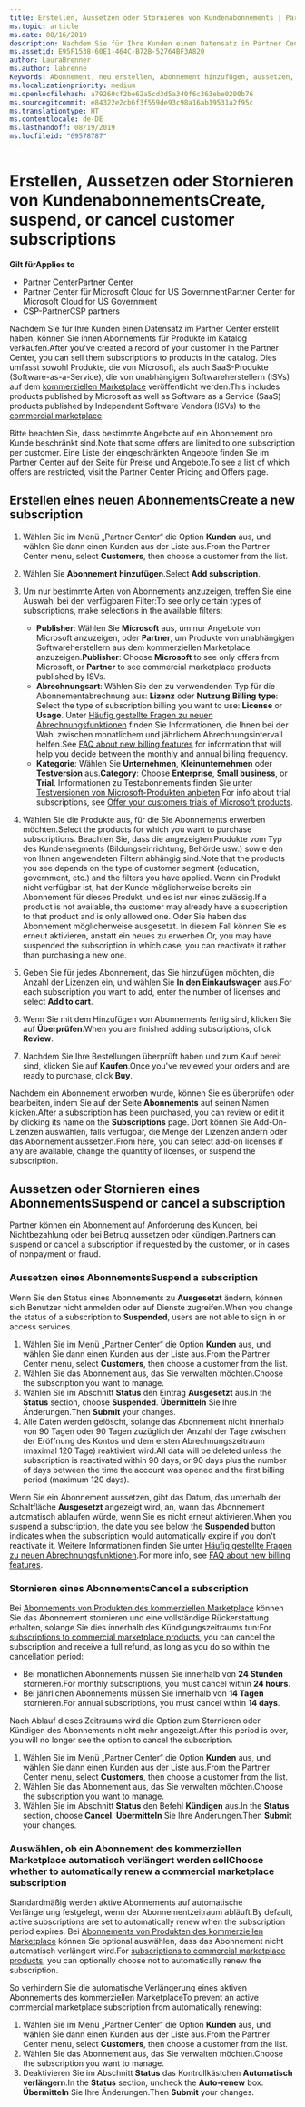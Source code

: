 ```yaml
---
title: Erstellen, Aussetzen oder Stornieren von Kundenabonnements | Partner Center
ms.topic: article
ms.date: 08/16/2019
description: Nachdem Sie für Ihre Kunden einen Datensatz in Partner Center erstellt haben, können Sie ihnen Abonnements für Produkte im Katalog verkaufen.
ms.assetid: E95F1538-60E1-464C-B72B-52764BF3A820
author: LauraBrenner
ms.author: labrenne
Keywords: Abonnement, neu erstellen, Abonnement hinzufügen, aussetzen, kündigen, stornieren, Aussetzung
ms.localizationpriority: medium
ms.openlocfilehash: a79260cf2be62a5cd3d5a340f6c363ebe0200b76
ms.sourcegitcommit: e84322e2cb6f3f559de93c98a16ab19531a2f95c
ms.translationtype: HT
ms.contentlocale: de-DE
ms.lasthandoff: 08/19/2019
ms.locfileid: "69578787"
---
```

# <a name="create-suspend-or-cancel-customer-subscriptions"></a><span data-ttu-id="a4f56-104">Erstellen, Aussetzen oder Stornieren von Kundenabonnements</span><span class="sxs-lookup"><span data-stu-id="a4f56-104">Create, suspend, or cancel customer subscriptions</span></span>

<span data-ttu-id="a4f56-105">**Gilt für**</span><span class="sxs-lookup"><span data-stu-id="a4f56-105">**Applies to**</span></span>

-  <span data-ttu-id="a4f56-106">Partner Center</span><span class="sxs-lookup"><span data-stu-id="a4f56-106">Partner Center</span></span>
-  <span data-ttu-id="a4f56-107">Partner Center für Microsoft Cloud for US Government</span><span class="sxs-lookup"><span data-stu-id="a4f56-107">Partner Center for Microsoft Cloud for US Government</span></span>
-  <span data-ttu-id="a4f56-108">CSP-Partner</span><span class="sxs-lookup"><span data-stu-id="a4f56-108">CSP partners</span></span>

<span data-ttu-id="a4f56-109">Nachdem Sie für Ihre Kunden einen Datensatz im Partner Center erstellt haben, können Sie ihnen Abonnements für Produkte im Katalog verkaufen.</span><span class="sxs-lookup"><span data-stu-id="a4f56-109">After you've created a record of your customer in the Partner Center, you can sell them subscriptions to products in the catalog.</span></span> <span data-ttu-id="a4f56-110">Dies umfasst sowohl Produkte, die von Microsoft, als auch SaaS-Produkte (Software-as-a-Service), die von unabhängigen Softwareherstellern (ISVs) auf dem [kommerziellen Marketplace](https://azuremarketplace.microsoft.com/marketplace) veröffentlicht werden.</span><span class="sxs-lookup"><span data-stu-id="a4f56-110">This includes products published by Microsoft as well as Software as a Service (SaaS) products published by Independent Software Vendors (ISVs) to the [commercial marketplace](https://azuremarketplace.microsoft.com/marketplace).</span></span> 

<span data-ttu-id="a4f56-111">Bitte beachten Sie, dass bestimmte Angebote auf ein Abonnement pro Kunde beschränkt sind.</span><span class="sxs-lookup"><span data-stu-id="a4f56-111">Note that some offers are limited to one subscription per customer.</span></span> <span data-ttu-id="a4f56-112">Eine Liste der eingeschränkten Angebote finden Sie im Partner Center auf der Seite für Preise und Angebote.</span><span class="sxs-lookup"><span data-stu-id="a4f56-112">To see a list of which offers are restricted, visit the Partner Center Pricing and Offers page.</span></span> 


## <a name="create-a-new-subscription"></a><span data-ttu-id="a4f56-113">Erstellen eines neuen Abonnements</span><span class="sxs-lookup"><span data-stu-id="a4f56-113">Create a new subscription</span></span>

1. <span data-ttu-id="a4f56-114">Wählen Sie im Menü „Partner Center“ die Option **Kunden** aus, und wählen Sie dann einen Kunden aus der Liste aus.</span><span class="sxs-lookup"><span data-stu-id="a4f56-114">From the Partner Center menu, select **Customers**, then choose a customer from the list.</span></span>

2. <span data-ttu-id="a4f56-115">Wählen Sie **Abonnement hinzufügen**.</span><span class="sxs-lookup"><span data-stu-id="a4f56-115">Select **Add subscription**.</span></span>

3. <span data-ttu-id="a4f56-116">Um nur bestimmte Arten von Abonnements anzuzeigen, treffen Sie eine Auswahl bei den verfügbaren Filter:</span><span class="sxs-lookup"><span data-stu-id="a4f56-116">To see only certain types of subscriptions, make selections in the available filters:</span></span>
   - <span data-ttu-id="a4f56-117">**Publisher**: Wählen Sie **Microsoft** aus, um nur Angebote von Microsoft anzuzeigen, oder **Partner**, um Produkte von unabhängigen Softwareherstellern aus dem kommerziellen Marketplace anzuzeigen.</span><span class="sxs-lookup"><span data-stu-id="a4f56-117">**Publisher**: Choose **Microsoft** to see only offers from Microsoft, or **Partner** to see commercial marketplace products published by ISVs.</span></span>
   - <span data-ttu-id="a4f56-118">**Abrechnungsart**: Wählen Sie den zu verwendenden Typ für die Abonnementabrechnung aus: **Lizenz** oder **Nutzung**.</span><span class="sxs-lookup"><span data-stu-id="a4f56-118">**Billing type**: Select the type of subscription billing you want to use: **License** or **Usage**.</span></span> <span data-ttu-id="a4f56-119">Unter [Häufig gestellte Fragen zu neuen Abrechnungsfunktionen](faq-about-new-billing-features.md) finden Sie Informationen, die Ihnen bei der Wahl zwischen monatlichem und jährlichem Abrechnungsintervall helfen.</span><span class="sxs-lookup"><span data-stu-id="a4f56-119">See [FAQ about new billing features](faq-about-new-billing-features.md) for information that will help you decide between the monthly and annual billing frequency.</span></span>
   - <span data-ttu-id="a4f56-120">**Kategorie**: Wählen Sie **Unternehmen**, **Kleinunternehmen** oder **Testversion** aus.</span><span class="sxs-lookup"><span data-stu-id="a4f56-120">**Category**: Choose **Enterprise**, **Small business**, or **Trial**.</span></span> <span data-ttu-id="a4f56-121">Informationen zu Testabonnements finden Sie unter [Testversionen von Microsoft-Produkten anbieten](offer-your-customers-trials-of-microsoft-products.md).</span><span class="sxs-lookup"><span data-stu-id="a4f56-121">For info about trial subscriptions, see [Offer your customers trials of Microsoft products](offer-your-customers-trials-of-microsoft-products.md).</span></span>

4. <span data-ttu-id="a4f56-122">Wählen Sie die Produkte aus, für die Sie Abonnements erwerben möchten.</span><span class="sxs-lookup"><span data-stu-id="a4f56-122">Select the products for which you want to purchase subscriptions.</span></span> <span data-ttu-id="a4f56-123">Beachten Sie, dass die angezeigten Produkte vom Typ des Kundensegments (Bildungseinrichtung, Behörde usw.) sowie den von Ihnen angewendeten Filtern abhängig sind.</span><span class="sxs-lookup"><span data-stu-id="a4f56-123">Note that the products you see depends on the type of customer segment (education, government, etc.) and the filters you have applied.</span></span> <span data-ttu-id="a4f56-124">Wenn ein Produkt nicht verfügbar ist, hat der Kunde möglicherweise bereits ein Abonnement für dieses Produkt, und es ist nur eines zulässig.</span><span class="sxs-lookup"><span data-stu-id="a4f56-124">If a product is not available, the customer may already have a subscription to that product and is only allowed one.</span></span> <span data-ttu-id="a4f56-125">Oder Sie haben das Abonnement möglicherweise ausgesetzt. In diesem Fall können Sie es erneut aktivieren, anstatt ein neues zu erwerben.</span><span class="sxs-lookup"><span data-stu-id="a4f56-125">Or, you may have suspended the subscription in which case, you can reactivate it rather than purchasing a new one.</span></span>

5. <span data-ttu-id="a4f56-126">Geben Sie für jedes Abonnement, das Sie hinzufügen möchten, die Anzahl der Lizenzen ein, und wählen Sie **In den Einkaufswagen** aus.</span><span class="sxs-lookup"><span data-stu-id="a4f56-126">For each subscription you want to add, enter the number of licenses and select **Add to cart**.</span></span>

6. <span data-ttu-id="a4f56-127">Wenn Sie mit dem Hinzufügen von Abonnements fertig sind, klicken Sie auf **Überprüfen**.</span><span class="sxs-lookup"><span data-stu-id="a4f56-127">When you are finished adding subscriptions, click **Review**.</span></span>

7. <span data-ttu-id="a4f56-128">Nachdem Sie Ihre Bestellungen überprüft haben und zum Kauf bereit sind, klicken Sie auf **Kaufen**.</span><span class="sxs-lookup"><span data-stu-id="a4f56-128">Once you've reviewed your orders and are ready to purchase, click **Buy**.</span></span>

<span data-ttu-id="a4f56-129">Nachdem ein Abonnement erworben wurde, können Sie es überprüfen oder bearbeiten, indem Sie auf der Seite **Abonnements** auf seinen Namen klicken.</span><span class="sxs-lookup"><span data-stu-id="a4f56-129">After a subscription has been purchased, you can review or edit it by clicking its name on the **Subscriptions** page.</span></span> <span data-ttu-id="a4f56-130">Dort können Sie Add-On-Lizenzen auswählen, falls verfügbar, die Menge der Lizenzen ändern oder das Abonnement aussetzen.</span><span class="sxs-lookup"><span data-stu-id="a4f56-130">From here, you can select add-on licenses if any are available, change the quantity of licenses, or suspend the subscription.</span></span>


## <a name="suspend-or-cancel-a-subscription"></a><span data-ttu-id="a4f56-131">Aussetzen oder Stornieren eines Abonnements</span><span class="sxs-lookup"><span data-stu-id="a4f56-131">Suspend or cancel a subscription</span></span>

<span data-ttu-id="a4f56-132">Partner können ein Abonnement auf Anforderung des Kunden, bei Nichtbezahlung oder bei Betrug aussetzen oder kündigen.</span><span class="sxs-lookup"><span data-stu-id="a4f56-132">Partners can suspend or cancel a subscription if requested by the customer, or in cases of nonpayment or fraud.</span></span>

### <a name="suspend-a-subscription"></a><span data-ttu-id="a4f56-133">Aussetzen eines Abonnements</span><span class="sxs-lookup"><span data-stu-id="a4f56-133">Suspend a subscription</span></span>

<span data-ttu-id="a4f56-134">Wenn Sie den Status eines Abonnements zu **Ausgesetzt** ändern, können sich Benutzer nicht anmelden oder auf Dienste zugreifen.</span><span class="sxs-lookup"><span data-stu-id="a4f56-134">When you change the status of a subscription to **Suspended**, users are not able to sign in or access services.</span></span>

1.  <span data-ttu-id="a4f56-135">Wählen Sie im Menü „Partner Center“ die Option **Kunden** aus, und wählen Sie dann einen Kunden aus der Liste aus.</span><span class="sxs-lookup"><span data-stu-id="a4f56-135">From the Partner Center menu, select **Customers**, then choose a customer from the list.</span></span>
2.  <span data-ttu-id="a4f56-136">Wählen Sie das Abonnement aus, das Sie verwalten möchten.</span><span class="sxs-lookup"><span data-stu-id="a4f56-136">Choose the subscription you want to manage.</span></span>
3.  <span data-ttu-id="a4f56-137">Wählen Sie im Abschnitt **Status** den Eintrag **Ausgesetzt** aus.</span><span class="sxs-lookup"><span data-stu-id="a4f56-137">In the **Status** section, choose **Suspended**.</span></span> <span data-ttu-id="a4f56-138">**Übermitteln** Sie Ihre Änderungen.</span><span class="sxs-lookup"><span data-stu-id="a4f56-138">Then **Submit** your changes.</span></span>
4.  <span data-ttu-id="a4f56-139">Alle Daten werden gelöscht, solange das Abonnement nicht innerhalb von 90 Tagen oder 90 Tagen zuzüglich der Anzahl der Tage zwischen der Eröffnung des Kontos und dem ersten Abrechnungszeitraum (maximal 120 Tage) reaktiviert wird.</span><span class="sxs-lookup"><span data-stu-id="a4f56-139">All data will be deleted unless the subscription is reactivated within 90 days, or 90 days plus the number of days between the time the account was opened and the first billing period (maximum 120 days).</span></span>

<span data-ttu-id="a4f56-140">Wenn Sie ein Abonnement aussetzen, gibt das Datum, das unterhalb der Schaltfläche **Ausgesetzt** angezeigt wird, an, wann das Abonnement automatisch ablaufen würde, wenn Sie es nicht erneut aktivieren.</span><span class="sxs-lookup"><span data-stu-id="a4f56-140">When you suspend a subscription, the date you see below the **Suspended** button indicates when the subscription would automatically expire if you don't reactivate it.</span></span> <span data-ttu-id="a4f56-141">Weitere Informationen finden Sie unter [Häufig gestellte Fragen zu neuen Abrechnungsfunktionen](faq-about-new-billing-features.md).</span><span class="sxs-lookup"><span data-stu-id="a4f56-141">For more info, see [FAQ about new billing features](faq-about-new-billing-features.md).</span></span>

### <a name="cancel-a-subscription"></a><span data-ttu-id="a4f56-142">Stornieren eines Abonnements</span><span class="sxs-lookup"><span data-stu-id="a4f56-142">Cancel a subscription</span></span>

<span data-ttu-id="a4f56-143">Bei [Abonnements von Produkten des kommerziellen Marketplace](sell-marketplace-products.md) können Sie das Abonnement stornieren und eine vollständige Rückerstattung erhalten, solange Sie dies innerhalb des Kündigungszeitraums tun:</span><span class="sxs-lookup"><span data-stu-id="a4f56-143">For [subscriptions to commercial marketplace products](sell-marketplace-products.md), you can cancel the subscription and receive a full refund, as long as you do so within the cancellation period:</span></span> 

- <span data-ttu-id="a4f56-144">Bei monatlichen Abonnements müssen Sie innerhalb von **24 Stunden** stornieren.</span><span class="sxs-lookup"><span data-stu-id="a4f56-144">For monthly subscriptions, you must cancel within **24 hours**.</span></span>
- <span data-ttu-id="a4f56-145">Bei jährlichen Abonnements müssen Sie innerhalb von **14 Tagen** stornieren.</span><span class="sxs-lookup"><span data-stu-id="a4f56-145">For annual subscriptions, you must cancel within **14 days**.</span></span>

<span data-ttu-id="a4f56-146">Nach Ablauf dieses Zeitraums wird die Option zum Stornieren oder Kündigen des Abonnements nicht mehr angezeigt.</span><span class="sxs-lookup"><span data-stu-id="a4f56-146">After this period is over, you will no longer see the option to cancel the subscription.</span></span>

1.  <span data-ttu-id="a4f56-147">Wählen Sie im Menü „Partner Center“ die Option **Kunden** aus, und wählen Sie dann einen Kunden aus der Liste aus.</span><span class="sxs-lookup"><span data-stu-id="a4f56-147">From the Partner Center menu, select **Customers**, then choose a customer from the list.</span></span>
2.  <span data-ttu-id="a4f56-148">Wählen Sie das Abonnement aus, das Sie verwalten möchten.</span><span class="sxs-lookup"><span data-stu-id="a4f56-148">Choose the subscription you want to manage.</span></span>
3.  <span data-ttu-id="a4f56-149">Wählen Sie im Abschnitt **Status** den Befehl **Kündigen** aus.</span><span class="sxs-lookup"><span data-stu-id="a4f56-149">In the **Status** section, choose **Cancel**.</span></span> <span data-ttu-id="a4f56-150">**Übermitteln** Sie Ihre Änderungen.</span><span class="sxs-lookup"><span data-stu-id="a4f56-150">Then **Submit** your changes.</span></span>

### <a name="choose-whether-to-automatically-renew-a-commercial-marketplace-subscription"></a><span data-ttu-id="a4f56-151">Auswählen, ob ein Abonnement des kommerziellen Marketplace automatisch verlängert werden soll</span><span class="sxs-lookup"><span data-stu-id="a4f56-151">Choose whether to automatically renew a commercial marketplace subscription</span></span>

<span data-ttu-id="a4f56-152">Standardmäßig werden aktive Abonnements auf automatische Verlängerung festgelegt, wenn der Abonnementzeitraum abläuft.</span><span class="sxs-lookup"><span data-stu-id="a4f56-152">By default, active subscriptions are set to automatically renew when the subscription period expires.</span></span> <span data-ttu-id="a4f56-153">Bei [Abonnements von Produkten des kommerziellen Marketplace](sell-marketplace-products.md) können Sie optional auswählen, dass das Abonnement nicht automatisch verlängert wird.</span><span class="sxs-lookup"><span data-stu-id="a4f56-153">For [subscriptions to commercial marketplace products](sell-marketplace-products.md), you can optionally choose not to automatically renew the subscription.</span></span>

<span data-ttu-id="a4f56-154">So verhindern Sie die automatische Verlängerung eines aktiven Abonnements des kommerziellen Marketplace</span><span class="sxs-lookup"><span data-stu-id="a4f56-154">To prevent an active commercial marketplace subscription from automatically renewing:</span></span>

1.  <span data-ttu-id="a4f56-155">Wählen Sie im Menü „Partner Center“ die Option **Kunden** aus, und wählen Sie dann einen Kunden aus der Liste aus.</span><span class="sxs-lookup"><span data-stu-id="a4f56-155">From the Partner Center menu, select **Customers**, then choose a customer from the list.</span></span>
2.  <span data-ttu-id="a4f56-156">Wählen Sie das Abonnement aus, das Sie verwalten möchten.</span><span class="sxs-lookup"><span data-stu-id="a4f56-156">Choose the subscription you want to manage.</span></span>
3.  <span data-ttu-id="a4f56-157">Deaktivieren Sie im Abschnitt **Status** das Kontrollkästchen **Automatisch verlängern**.</span><span class="sxs-lookup"><span data-stu-id="a4f56-157">In the **Status** section, uncheck the **Auto-renew** box.</span></span> <span data-ttu-id="a4f56-158">**Übermitteln** Sie Ihre Änderungen.</span><span class="sxs-lookup"><span data-stu-id="a4f56-158">Then **Submit** your changes.</span></span>


 



